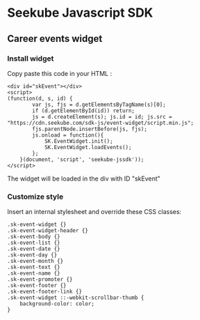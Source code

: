 Seekube Javascript SDK
===================

Career events widget
-------------

### Install widget

Copy paste this code in your HTML :

    <div id="skEvent"></div>
    <script>
    (function(d, s, id) {
            var js, fjs = d.getElementsByTagName(s)[0];
            if (d.getElementById(id)) return;
            js = d.createElement(s); js.id = id; js.src = "https://cdn.seekube.com/sdk-js/event-widget/script.min.js";
            fjs.parentNode.insertBefore(js, fjs);
            js.onload = function(){
                SK.EventWidget.init();
                SK.EventWidget.loadEvents();
            };
        }(document, 'script', 'seekube-jssdk'));
    </script>

The widget will be loaded in the div with ID "skEvent"

### Customize style

Insert an internal stylesheet and override these CSS classes:

    .sk-event-widget {}
    .sk-event-widget-header {}
    .sk-event-body {}
    .sk-event-list {}
    .sk-event-date {}
    .sk-event-day {}
    .sk-event-month {}
    .sk-event-text {}
    .sk-event-name {}
    .sk-event-promoter {}
    .sk-event-footer {}
    .sk-event-footer-link {}
    .sk-event-widget ::-webkit-scrollbar-thumb {
        background-color: color;
    }
